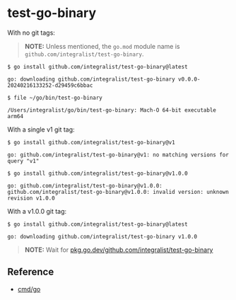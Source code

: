# test-go-binary

With no git tags:

> **NOTE:** Unless mentioned, the `go.mod` module name is `github.com/integralist/test-go-binary`.

```shell
$ go install github.com/integralist/test-go-binary@latest

go: downloading github.com/integralist/test-go-binary v0.0.0-20240216133252-d29459c6bbac

$ file ~/go/bin/test-go-binary

/Users/integralist/go/bin/test-go-binary: Mach-O 64-bit executable arm64
```

With a single v1 git tag:

```shell
$ go install github.com/integralist/test-go-binary@v1

go: github.com/integralist/test-go-binary@v1: no matching versions for query "v1"

$ go install github.com/integralist/test-go-binary@v1.0.0

go: github.com/integralist/test-go-binary@v1.0.0: github.com/integralist/test-go-binary@v1.0.0: invalid version: unknown revision v1.0.0
```

With a v1.0.0 git tag:

```shell
$ go install github.com/integralist/test-go-binary@latest

go: downloading github.com/integralist/test-go-binary v1.0.0
```

> **NOTE:** Wait for [pkg.go.dev/github.com/integralist/test-go-binary](https://pkg.go.dev/github.com/integralist/test-go-binary)

## Reference

- [cmd/go](https://pkg.go.dev/cmd/go#hdr-Compile_and_install_packages_and_dependencies)
